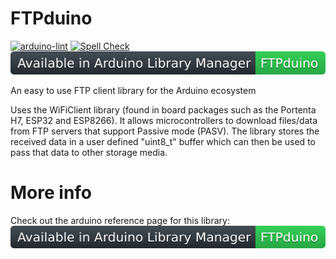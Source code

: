 # FTPduino
[![arduino-lint](https://github.com/karolis1115/FTPduino/actions/workflows/arduino-lint.yml/badge.svg?branch=main)](https://github.com/karolis1115/FTPduino/actions/workflows/arduino-lint.yml)
[![Spell Check](https://github.com/karolis1115/FTPduino/actions/workflows/spell-check.yml/badge.svg?branch=main)](https://github.com/karolis1115/FTPduino/actions/workflows/spell-check.yml)
[![Library Manager](https://github.com/karolis1115/FTPduino/blob/main/badges/Arduino%20Library%20Manager%20Badge.svg)](https://www.arduino.cc/reference/en/libraries/ftpduino/)



An easy to use FTP client library for the Arduino ecosystem

Uses the WiFiClient library (found in board packages such as the Portenta H7, ESP32 and ESP8266). 
It allows microcontrollers to download files/data from FTP servers that support Passive mode (PASV).
The library stores the received data in a user defined "uint8_t" buffer which can then be used to pass that data to other storage media.


# More info
Check out the arduino reference page for this library:  
[![Library Manager](https://github.com/karolis1115/FTPduino/blob/main/badges/Arduino%20Library%20Manager%20Badge.svg)](https://www.arduino.cc/reference/en/libraries/ftpduino/)
